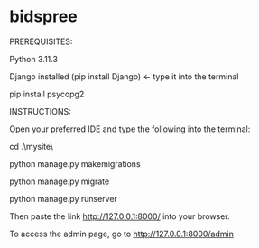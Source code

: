 # bidspree

PREREQUISITES:

Python 3.11.3

Django installed  (pip install Django) <- type it into the terminal

pip install psycopg2



INSTRUCTIONS:

Open your preferred IDE and type the following into the terminal:

cd .\mysite\        

python manage.py makemigrations

python manage.py migrate

python manage.py runserver

Then paste the link http://127.0.0.1:8000/ into your browser.

To access the admin page, go to http://127.0.0.1:8000/admin




